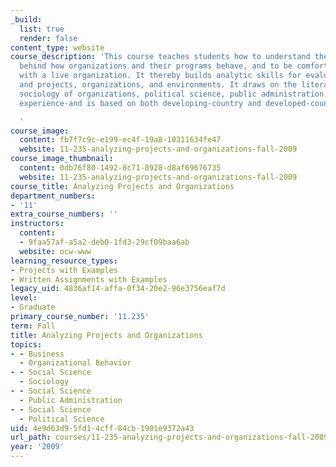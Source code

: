 ```yaml
---
_build:
  list: true
  render: false
content_type: website
course_description: 'This course teaches students how to understand the rationality
  behind how organizations and their programs behave, and to be comfortable and analytical
  with a live organization. It thereby builds analytic skills for evaluating programs
  and projects, organizations, and environments. It draws on the literature of the
  sociology of organizations, political science, public administration, and historical
  experience-and is based on both developing-country and developed-country experience.

  '
course_image:
  content: fb7f7c9c-e199-ec4f-19a8-10311634fe47
  website: 11-235-analyzing-projects-and-organizations-fall-2009
course_image_thumbnail:
  content: 0db76f80-1492-8c71-8928-d8af69676735
  website: 11-235-analyzing-projects-and-organizations-fall-2009
course_title: Analyzing Projects and Organizations
department_numbers:
- '11'
extra_course_numbers: ''
instructors:
  content:
  - 9faa57af-a5a2-deb0-1fd3-29cf09baa6ab
  website: ocw-www
learning_resource_types:
- Projects with Examples
- Written Assignments with Examples
legacy_uid: 4836af14-affa-0f34-20e2-96e3756eaf7d
level:
- Graduate
primary_course_number: '11.235'
term: Fall
title: Analyzing Projects and Organizations
topics:
- - Business
  - Organizational Behavior
- - Social Science
  - Sociology
- - Social Science
  - Public Administration
- - Social Science
  - Political Science
uid: 4e9d63d9-5fd1-4cff-84cb-1901e9372a43
url_path: courses/11-235-analyzing-projects-and-organizations-fall-2009
year: '2009'
---
```

